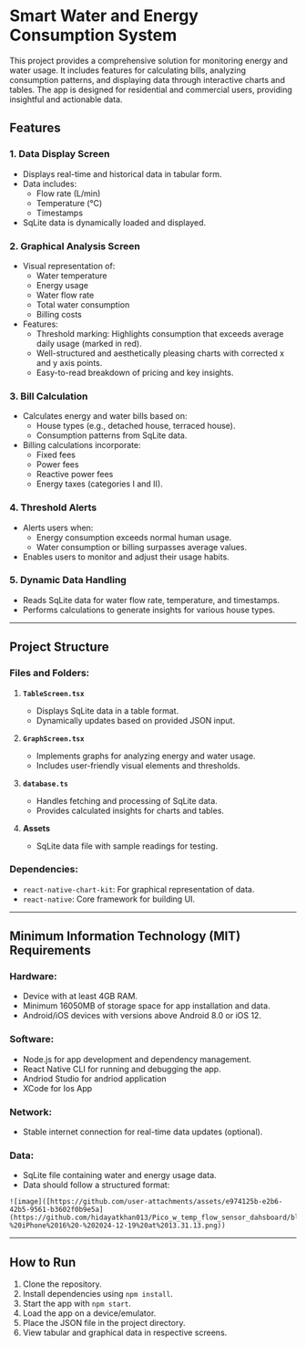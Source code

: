 # Smart Water and Energy Consumption System

This project provides a comprehensive solution for monitoring energy and water usage. It includes features for calculating bills, analyzing consumption patterns, and displaying data through interactive charts and tables. The app is designed for residential and commercial users, providing insightful and actionable data.

## Features

### 1. **Data Display Screen**
   - Displays real-time and historical data in tabular form.
   - Data includes:
     - Flow rate (L/min)
     - Temperature (°C)
     - Timestamps
   - SqLite data is dynamically loaded and displayed.

### 2. **Graphical Analysis Screen**
   - Visual representation of:
     - Water temperature
     - Energy usage
     - Water flow rate
     - Total water consumption
     - Billing costs
   - Features:
     - Threshold marking: Highlights consumption that exceeds average daily usage (marked in red).
     - Well-structured and aesthetically pleasing charts with corrected x and y axis points.
     - Easy-to-read breakdown of pricing and key insights.

### 3. **Bill Calculation**
   - Calculates energy and water bills based on:
     - House types (e.g., detached house, terraced house).
     - Consumption patterns from SqLite data.
   - Billing calculations incorporate:
     - Fixed fees
     - Power fees
     - Reactive power fees
     - Energy taxes (categories I and II).

### 4. **Threshold Alerts**
   - Alerts users when:
     - Energy consumption exceeds normal human usage.
     - Water consumption or billing surpasses average values.
   - Enables users to monitor and adjust their usage habits.

### 5. **Dynamic Data Handling**
   - Reads SqLite data for water flow rate, temperature, and timestamps.
   - Performs calculations to generate insights for various house types.

---

## Project Structure

### Files and Folders:
1. **`TableScreen.tsx`**
   - Displays SqLite data in a table format.
   - Dynamically updates based on provided JSON input.

2. **`GraphScreen.tsx`**
   - Implements graphs for analyzing energy and water usage.
   - Includes user-friendly visual elements and thresholds.

3. **`database.ts`**
   - Handles fetching and processing of SqLite data.
   - Provides calculated insights for charts and tables.

4. **Assets**
   - SqLite data file with sample readings for testing.

### Dependencies:
- `react-native-chart-kit`: For graphical representation of data.
- `react-native`: Core framework for building UI.

---

## Minimum Information Technology (MIT) Requirements

### Hardware:
- Device with at least 4GB RAM.
- Minimum 16050MB of storage space for app installation and data.
- Android/iOS devices with versions above Android 8.0 or iOS 12.

### Software:
- Node.js for app development and dependency management.
- React Native CLI for running and debugging the app.
- Andriod Studio for andriod application 
- XCode for Ios App

### Network:
- Stable internet connection for real-time data updates (optional).

### Data:
- SqLite file containing water and energy usage data.
- Data should follow a structured format:

```SqLite Data Sample
![image]([https://github.com/user-attachments/assets/e974125b-e2b6-42b5-9561-b3602f0b9e5a](https://github.com/hidayatkhan013/Pico_w_temp_flow_sensor_dahsboard/blob/59d4beed75d81306ad4cbe1442428a58311d99ef/Simulator%20Screenshot%20-%20iPhone%2016%20-%202024-12-19%20at%2013.31.13.png))

```

---

## How to Run
1. Clone the repository.
2. Install dependencies using `npm install`.
3. Start the app with `npm start`.
4. Load the app on a device/emulator.
5. Place the JSON file in the project directory.
6. View tabular and graphical data in respective screens.
